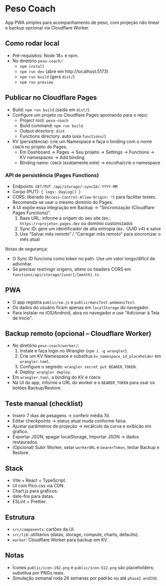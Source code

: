# Peso Coach

App PWA simples para acompanhamento de peso, com projeção não linear e backup opcional via Cloudflare Worker.

## Como rodar local

- Pré-requisitos: Node 18+ e npm.
- No diretório `peso-coach/`:
  - `npm install`
  - `npm run dev` (abre em http://localhost:5173)
  - `npm run build` (gera `dist/`)
  - `npm run preview`

## Publicar no Cloudflare Pages

- Build: `npm run build` (saída em `dist/`).
- Configure um projeto no Cloudflare Pages apontando para o repo:
  - Project root: `peso-coach`
  - Build command: `npm run build`
  - Output directory: `dist`
  - Functions directory: auto (usa `functions/`)
- KV (persistência): crie um Namespace e faça o binding com o nome `COACH` no projeto do Pages.
  - Em Dashboard → Pages → Seu projeto → Settings → Functions → KV namespaces → Add binding
  - Binding name: `COACH` (exatamente este) → escolha/crie o namespace

### API de persistência (Pages Functions)

- Endpoints: `GET/PUT /api/storage/:syncId/:YYYY-MM`
- Corpo (PUT): `{ logs: DayLog[] }`
- CORS: liberado (`Access-Control-Allow-Origin: *`) para facilitar testes. Recomenda-se usar o mesmo domínio do Pages.
- A UI expõe essa integração em Backup → “Sincronização (Cloudflare Pages Functions)”.
  1. Base URL: informe a origem do seu site (ex.: `https://<projeto>.pages.dev` ou domínio customizado)
  2. Sync ID: gere um identificador de alta entropia (ex.: UUID v4) e salve
  3. Use “Salvar mês remoto” / “Carregar mês remoto” para sincronizar o mês atual

Notas de segurança:
- O Sync ID funciona como token no path. Use um valor longo/difícil de adivinhar.
- Se precisar restringir origens, altere os headers CORS em `functions/api/storage/[user]/[month].ts`.

## PWA

- O app registra `public/sw.js` e `public/manifest.webmanifest`.
- Os dados do usuário ficam apenas em `localStorage` do navegador.
- Para instalar no iOS/Android, abra no navegador e use "Adicionar à Tela de Início".

## Backup remoto (opcional – Cloudflare Worker)

- No diretório `peso-coach/worker/`:
  1. Instale e faça login no Wrangler (`npm i -g wrangler`).
  2. Crie um KV Namespace e substitua `kv_namespace_id_placeholder` em `wrangler.toml`.
  3. Configure o segredo: `wrangler secret put BEARER_TOKEN`.
  4. Deploy: `wrangler deploy`.
- Em `wrangler.toml`, a binding do KV é `COACH`.
- Na UI do app, informe a URL do worker e o `BEARER_TOKEN` para usar os botões Backup/Restore.

## Teste manual (checklist)

- Inserir 7 dias de pesagens → conferir média 7d.
- Editar checkpoints → status atual muda conforme faixa.
- Ajustar parâmetros de projeção → recálculo da curva e exibição em gráfico.
- Exportar JSON, apagar localStorage, Importar JSON → dados restaurados.
- (Opcional) Subir Worker, setar `workerURL` e `bearerToken`, testar Backup e Restore.

## Stack

- Vite + React + TypeScript.
- UI com Pico.css via CDN.
- Chart.js para gráficos.
- date-fns para datas.
- ESLint + Prettier.

## Estrutura

- `src/components`: cartões da UI.
- `src/lib`: utilitários (datas, storage, compute, charts, defaults).
- `worker`: Cloudflare Worker para backup em KV.

## Notas

- Ícones `public/icon-192.png` e `public/icon-512.png` são placeholders; substitua por PNGs reais.
- Simulação semanal roda 26 semanas por padrão ou até `phase2.endISO`.
